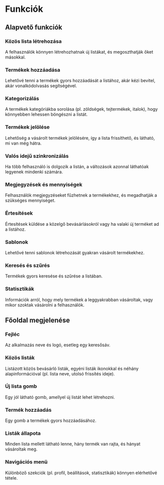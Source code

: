 # Funkciók

## Alapvető funkciók

### Közös lista létrehozása
A felhasználók könnyen létrehozhatnak új listákat, és megoszthatják őket másokkal.

### Termékek hozzáadása
Lehetővé tenni a termékek gyors hozzáadását a listához, akár kézi bevitel, akár vonalkódolvasás segítségével.

### Kategorizálás
A termékek kategóriákba sorolása (pl. zöldségek, tejtermékek, italok), hogy könnyebben lehessen böngészni a listát.

### Termékek jelölése
Lehetőség a vásárolt termékek jelölésére, így a lista frissíthető, és látható, mi van még hátra.

### Valós idejű szinkronizálás
Ha több felhasználó is dolgozik a listán, a változások azonnal láthatóak legyenek mindenki számára.

### Megjegyzések és mennyiségek
Felhasználók megjegyzéseket fűzhetnek a termékekhez, és megadhatják a szükséges mennyiséget.

### Értesítések
Értesítések küldése a közelgő bevásárlásokról vagy ha valaki új terméket ad a listához.

### Sablonok
Lehetővé tenni sablonok létrehozását gyakran vásárolt termékekhez.

### Keresés és szűrés
Termékek gyors keresése és szűrése a listában.

### Statisztikák
Információk arról, hogy mely termékek a leggyakrabban vásároltak, vagy mikor szoktak vásárolni a felhasználók.

## Főoldal megjelenése

### Fejléc
Az alkalmazás neve és logó, esetleg egy keresősáv.

### Közös listák
Listázott közös bevásárló listák, egyéni listák ikonokkal és néhány alapinformációval (pl. lista neve, utolsó frissítés ideje).

### Új lista gomb
Egy jól látható gomb, amellyel új listát lehet létrehozni.

### Termék hozzáadás
Egy gomb a termékek gyors hozzáadásához.

### Listák állapota
Minden lista mellett látható lenne, hány termék van rajta, és hányat vásároltak meg.

### Navigációs menü
Különböző szekciók (pl. profil, beállítások, statisztikák) könnyen elérhetővé tétele.